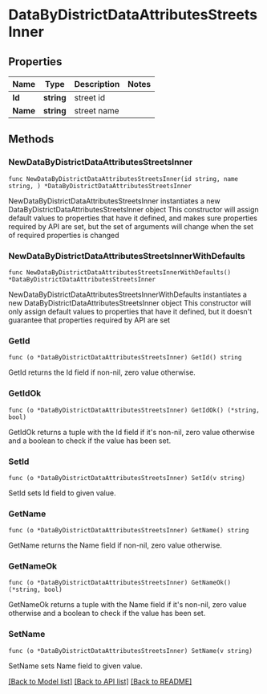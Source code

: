 # DataByDistrictDataAttributesStreetsInner

## Properties

Name | Type | Description | Notes
------------ | ------------- | ------------- | -------------
**Id** | **string** | street id | 
**Name** | **string** | street name | 

## Methods

### NewDataByDistrictDataAttributesStreetsInner

`func NewDataByDistrictDataAttributesStreetsInner(id string, name string, ) *DataByDistrictDataAttributesStreetsInner`

NewDataByDistrictDataAttributesStreetsInner instantiates a new DataByDistrictDataAttributesStreetsInner object
This constructor will assign default values to properties that have it defined,
and makes sure properties required by API are set, but the set of arguments
will change when the set of required properties is changed

### NewDataByDistrictDataAttributesStreetsInnerWithDefaults

`func NewDataByDistrictDataAttributesStreetsInnerWithDefaults() *DataByDistrictDataAttributesStreetsInner`

NewDataByDistrictDataAttributesStreetsInnerWithDefaults instantiates a new DataByDistrictDataAttributesStreetsInner object
This constructor will only assign default values to properties that have it defined,
but it doesn't guarantee that properties required by API are set

### GetId

`func (o *DataByDistrictDataAttributesStreetsInner) GetId() string`

GetId returns the Id field if non-nil, zero value otherwise.

### GetIdOk

`func (o *DataByDistrictDataAttributesStreetsInner) GetIdOk() (*string, bool)`

GetIdOk returns a tuple with the Id field if it's non-nil, zero value otherwise
and a boolean to check if the value has been set.

### SetId

`func (o *DataByDistrictDataAttributesStreetsInner) SetId(v string)`

SetId sets Id field to given value.


### GetName

`func (o *DataByDistrictDataAttributesStreetsInner) GetName() string`

GetName returns the Name field if non-nil, zero value otherwise.

### GetNameOk

`func (o *DataByDistrictDataAttributesStreetsInner) GetNameOk() (*string, bool)`

GetNameOk returns a tuple with the Name field if it's non-nil, zero value otherwise
and a boolean to check if the value has been set.

### SetName

`func (o *DataByDistrictDataAttributesStreetsInner) SetName(v string)`

SetName sets Name field to given value.



[[Back to Model list]](../README.md#documentation-for-models) [[Back to API list]](../README.md#documentation-for-api-endpoints) [[Back to README]](../README.md)


